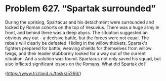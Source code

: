 # Problem 627. “Spartak surrounded”

During the uprising, Spartacus and his detachment were surrounded and locked by Roman cohorts on the top of Vesuvius. There was a huge army in front, and behind there was a deep abyss. The situation suggested an obvious way out - a decisive battle, but the forces were not equal. The rebels will clearly be defeated. Hiding in the willow thickets, Spartak's fighters prepared for battle, weaving shields for themselves from willow twigs, and their leader stubbornly looked for a way out of the current situation. And a solution was found. Spartacus not only saved his squad, but also inflicted significant losses on the Romans. What did Spartak do?

(https://www.trizland.ru/tasks/5266/)